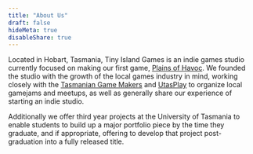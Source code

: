 ```yaml
---
title: "About Us"
draft: false
hideMeta: true
disableShare: true
---
```




Located in Hobart, Tasmania, Tiny Island Games is an indie games studio currently focused on making our first game, [Plains of Havoc](../plains_of_havoc/). We founded the studio with the growth of the local games industry in mind, working closely with the [Tasmanian Game Makers](https://tasgamemakers.com/) and [UtasPlay](https://www.utas.edu.au/built-digital-natural/ict/research/games-and-creative-technologies/utasplay) to organize local gamejams and meetups, as well as generally share our experience of starting an indie studio.

Additionally we offer third year projects at the University of Tasmania to enable students to build up a major portfolio piece by the time they graduate, and if appropriate, offering to develop that project post-graduation into a fully released title.
